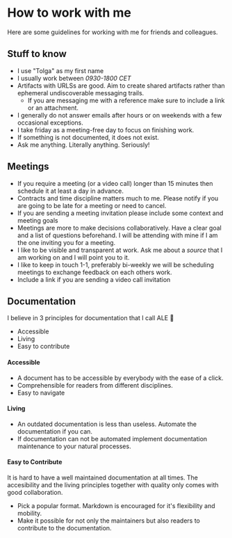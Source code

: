 # How to work with me 

Here are some guidelines for working with me for friends and colleagues.

## Stuff to know

- I use "Tolga" as my first name
- I usually work between *0930-1800 CET* 
- Artifacts with URLSs are good. Aim to create shared artifacts rather than ephemeral undiscoverable messaging trails.
  - If you are messaging me with a reference make sure to include a link or an attachment.
- I generally do not answer emails after hours or on weekends with a few occasional exceptions.
- I take friday as a meeting-free day to focus on finishing work.
- If something is not documented, it does not exist.
- Ask me anything. Literally anything. Seriously!

## Meetings

- If you require a meeting (or a video call) longer than 15 minutes then schedule it at least a day in advance.
- Contracts and time discipline matters much to me. Please notify if you are going to be late for a meeting or need to cancel.
- If you are sending a meeting invitation please include some context and meeting goals
- Meetings are more to make decisions collaboratively. Have a clear goal and a list of questions beforehand. I will be attending with mine if I am the one inviting you for a meeting.
- I like to be visible and transparent at work. Ask me about a _source_ that I am working on and I will point you to it.
- I like to keep in touch 1-1, preferably bi-weekly we will be scheduling meetings to exchange feedback on each others work.
- Include a link if you are sending a video call invitation

## Documentation

I believe in 3 principles for documentation that I call ALE 

- Accessible
- Living
- Easy to contribute

#### Accessible 
- A document has to be accessible by everybody with the ease of a click. 
- Comprehensible for readers from different disciplines.
- Easy to navigate

#### Living
- An outdated documentation is less than useless. Automate the documentation if you can.
- If documentation can not be automated implement documentation maintenance to your natural processes.

#### Easy to Contribute
It is hard to have a well maintained documentation at all times. The accesibility and the living principles together 
with quality only comes with good collaboration. 
- Pick a popular format. Markdown is encouraged for it's flexibility and mobility.
- Make it possible for not only the maintainers but also readers to contribute to the documentation.
